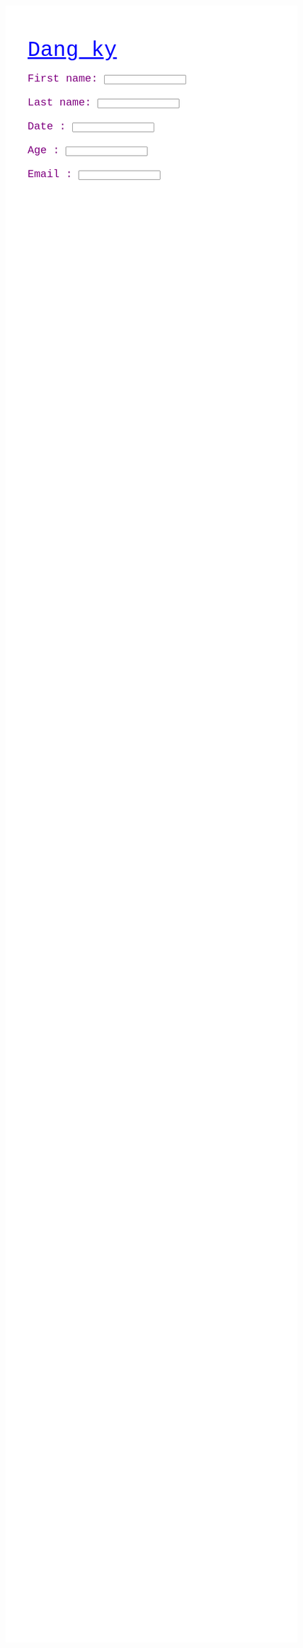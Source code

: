 <!DOCTYPE html>
<html>
<head>
<title> Đăng kí tài khoản </title>


<style>
a {
  color: blue;
  font-family: courier;
  font-size: 200%;
}
body {
    color: purple;
    font-family: courier;
    font-size: 150%;
    margin: 150px;
    background: white;
}
</style>
</head>
<body>

<a href="https://api.test.com/dang_ky"> Dang ky </a>
 <link rel="stylesheet" href="as.css">
  <label for="fname">First name:</label>
  <input type="text" id="fname" name="fname"><br><br>
  <label for="lname">Last name:</label>
  <input type="text" id="lname" name="lname"><br><br>
  <label for="date">Date :</label>
  <input type="text" id="date" name="date"><br></br>
  <label for="age">Age :</label>
  <input type="text" id="age" name="age"><br></br> 
  <label for="email">Email : </label>
  <input type="text" id="email" name="password"><br></br>

  
</body>
</html>

